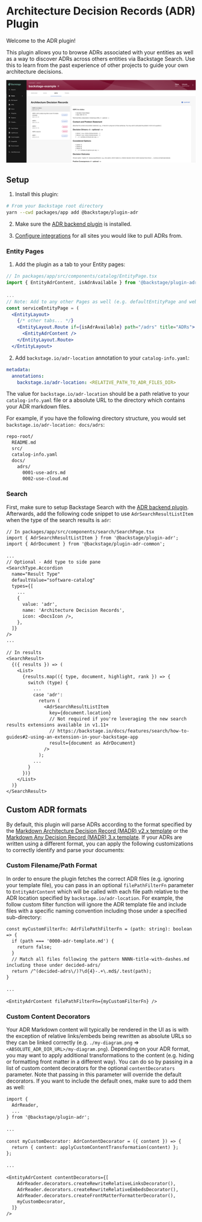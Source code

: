 # Architecture Decision Records (ADR) Plugin

Welcome to the ADR plugin!

This plugin allows you to browse ADRs associated with your entities as well as a way to discover ADRs across others entities via Backstage Search. Use this to learn from the past experience of other projects to guide your own architecture decisions.

![ADR tab](./docs/adr-tab.png)

## Setup

1. Install this plugin:

```bash
# From your Backstage root directory
yarn --cwd packages/app add @backstage/plugin-adr
```

2. Make sure the [ADR backend plugin](../adr-backend/README.md) is installed.

3. [Configure integrations](https://backstage.io/docs/integrations/) for all sites you would like to pull ADRs from.

### Entity Pages

1. Add the plugin as a tab to your Entity pages:

```jsx
// In packages/app/src/components/catalog/EntityPage.tsx
import { EntityAdrContent, isAdrAvailable } from '@backstage/plugin-adr';

...
// Note: Add to any other Pages as well (e.g. defaultEntityPage and websiteEntityPage)
const serviceEntityPage = (
  <EntityLayout>
    {/* other tabs... */}
    <EntityLayout.Route if={isAdrAvailable} path="/adrs" title="ADRs">
      <EntityAdrContent />
    </EntityLayout.Route>
  </EntityLayout>
```

2. Add `backstage.io/adr-location` annotation to your `catalog-info.yaml`:

```yaml
metadata:
  annotations:
    backstage.io/adr-location: <RELATIVE_PATH_TO_ADR_FILES_DIR>
```

The value for `backstage.io/adr-location` should be a path relative to your `catalog-info.yaml` file or a absolute URL to the directory which contains your ADR markdown files.

For example, if you have the following directory structure, you would set `backstage.io/adr-location: docs/adrs`:

```
repo-root/
  README.md
  src/
  catalog-info.yaml
  docs/
    adrs/
      0001-use-adrs.md
      0002-use-cloud.md
```

### Search

First, make sure to setup Backstage Search with the [ADR backend plugin](../adr-backend/README.md).
Afterwards, add the following code snippet to use `AdrSearchResultListItem` when the type of the search results is `adr`:

```tsx
// In packages/app/src/components/search/SearchPage.tsx
import { AdrSearchResultListItem } from '@backstage/plugin-adr';
import { AdrDocument } from '@backstage/plugin-adr-common';

...
// Optional - Add type to side pane
<SearchType.Accordion
  name="Result Type"
  defaultValue="software-catalog"
  types={[
    ...
    {
      value: 'adr',
      name: 'Architecture Decision Records',
      icon: <DocsIcon />,
    },
  ]}
/>
...

// In results
<SearchResult>
  {({ results }) => (
    <List>
      {results.map(({ type, document, highlight, rank }) => {
        switch (type) {
          ...
          case 'adr':
            return (
              <AdrSearchResultListItem
                key={document.location}
                // Not required if you're leveraging the new search results extensions available in v1.11+
                // https://backstage.io/docs/features/search/how-to-guides#2-using-an-extension-in-your-backstage-app
                result={document as AdrDocument}
              />
            );
          ...
        }
      })}
    </List>
  )}
</SearchResult>
```

## Custom ADR formats

By default, this plugin will parse ADRs according to the format specified by the [Markdown Architecture Decision Record (MADR) v2.x template](https://github.com/adr/madr/tree/2.1.2) or the [Markdown Any Decision Record (MADR) 3.x template](https://github.com/adr/madr/tree/3.0.0). If your ADRs are written using a different format, you can apply the following customizations to correctly identify and parse your documents:

### Custom Filename/Path Format

In order to ensure the plugin fetches the correct ADR files (e.g. ignoring your template file), you can pass in an optional `filePathFilterFn` parameter to `EntityAdrContent` which will be called with each file path relative to the ADR location specified by `backstage.io/adr-location`. For example, the follow custom filter function will ignore the ADR template file and include files with a specific naming convention including those under a specified sub-directory:

```tsx
const myCustomFilterFn: AdrFilePathFilterFn = (path: string): boolean => {
  if (path === '0000-adr-template.md') {
    return false;
  }
  // Match all files following the pattern NNNN-title-with-dashes.md including those under decided-adrs/
  return /^(decided-adrs\/)?\d{4}-.+\.md$/.test(path);
}

...

<EntityAdrContent filePathFilterFn={myCustomFilterFn} />
```

### Custom Content Decorators

Your ADR Markdown content will typically be rendered in the UI as is with the exception of relative links/embeds being rewritten as absolute URLs so they can be linked correctly (e.g. `./my-diagram.png` => `<ABSOLUTE_ADR_DIR_URL>/my-diagram.png`). Depending on your ADR format, you may want to apply additional transformations to the content (e.g. hiding or formatting front matter in a different way). You can do so by passing in a list of custom content decorators for the optional `contentDecorators` parameter. Note that passing in this parameter will override the default decorators. If you want to include the default ones, make sure to add them as well:

```tsx
import {
  AdrReader,
  ...
} from '@backstage/plugin-adr';

...

const myCustomDecorator: AdrContentDecorator = ({ content }) => {
  return { content: applyCustomContentTransformation(content) };
};

...

<EntityAdrContent contentDecorators={[
    AdrReader.decorators.createRewriteRelativeLinksDecorator(),
    AdrReader.decorators.createRewriteRelativeEmbedsDecorator(),
    AdrReader.decorators.createFrontMatterFormatterDecorator(),
    myCustomDecorator,
  ]}
/>
```

